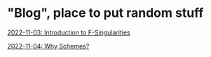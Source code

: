 # "Blog", place to put random stuff

[2022-11-03: Introduction to F-Singularities](/pages/blog/posts/2022-11-03/)

[2022-11-04: Why Schemes?](/pages/blog/posts/post1/)

